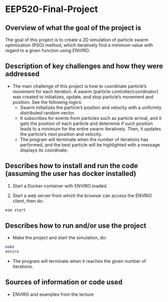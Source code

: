 # EEP520-Final-Project

Overview of what the goal of the project is
---
The goal of this project is to create a 2D simulation of particle swarm optimization (PSO) method, which iteratively find a minimum value with regard to a given function using ENVIRO.

Description of key challenges and how they were addressed
---
- The main challenge of this project is how to coordinate particle’s movement for each iteration. A swarm (particle controller/coordinator) was created to initializes, update, and stop particle’s movement and position. See the following logics:
  - Swarm initializes the particle’s position and velocity with a uniformly distributed random vector.
  - It subscribes for events from particles such as particle arrival, and it gets the position of each particle and determine if such position leads to a minimum for the entire swarm iteratively. Then, it updates the particle’s next position and velocity. 
  - The program will terminate when the number of iterations has performed, and the best particle will be highlighted with a message displays its coordinate. 


Describes how to install and run the code (assuming the user has docker installed)
---

1. Start a Docker container with ENVIRO loaded.

2. Start a web server from which  the browser can access the ENVRIO client, then do:

```bash
esm start
```

Describes how to run and/or use the project
---

- Make the project and start the simulation, do:

```bash
make
enviro
```
- The program will terminate when it reaches the given number of iterations. 

Sources of information or code used
---
- ENVIRO and examples from the lecture 


